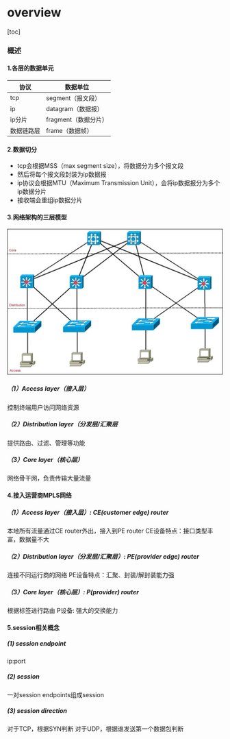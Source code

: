 # overview
[toc]

### 概述

#### 1.各层的数据单元
|协议|数据单位|
|-|-|
|tcp|segment（报文段）|
|ip|datagram（数据报）|
|ip分片|fragment（数据分片）|
|数据链路层|frame（数据帧）|


#### 2.数据切分
* tcp会根据MSS（max segment size），将数据分为多个报文段
* 然后将每个报文段封装为ip数据报
* ip协议会根据MTU（Maximum Transmission Unit），会将ip数据报分为多个ip数据分片
* 接收端会重组ip数据分片

#### 3.网络架构的三层模型
![](./imgs/overview_01.jpg)

##### （1）Access layer（接入层）
控制终端用户访问网络资源

##### （2）Distribution layer（分发层/汇聚层
提供路由、过滤、管理等功能

##### （3）Core layer（核心层）
网络骨干网，负责传输大量流量

#### 4.接入运营商MPLS网络

##### （1）Access layer（接入层）: CE(customer edge) router
本地所有流量通过CE router外出，接入到PE router
CE设备特点：接口类型丰富，数据量不大

##### （2）Distribution layer（分发层/汇聚层）: PE(provider edge) router
连接不同运行商的网络
PE设备特点：汇聚、封装/解封装能力强

##### （3）Core layer（核心层）: P(provider) router
根据标签进行路由
P设备: 强大的交换能力

#### 5.session相关概念

##### (1) session endpoint
ip:port

##### (2) session
一对session endpoints组成session

##### (3) session direction
对于TCP，根据SYN判断
对于UDP，根据谁发送第一个数据包判断
